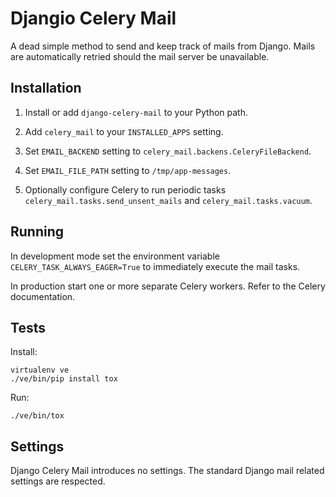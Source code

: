 # Djangio Celery Mail

A dead simple method to send and keep track of mails from Django. Mails are automatically
retried should the mail server be unavailable.

## Installation

1. Install or add `django-celery-mail` to your Python path.

2. Add `celery_mail` to your `INSTALLED_APPS` setting.

3. Set `EMAIL_BACKEND` setting to `celery_mail.backens.CeleryFileBackend`.

4. Set `EMAIL_FILE_PATH` setting to `/tmp/app-messages`.

5. Optionally configure Celery to run periodic tasks `celery_mail.tasks.send_unsent_mails`
   and `celery_mail.tasks.vacuum`.

## Running

In development mode set the environment variable `CELERY_TASK_ALWAYS_EAGER=True`
to immediately execute the mail tasks.

In production start one or more separate Celery workers. Refer to the Celery documentation.

## Tests

Install:

    virtualenv ve
    ./ve/bin/pip install tox

Run:

    ./ve/bin/tox

## Settings

Django Celery Mail introduces no settings. The standard Django mail related settings are
respected.
